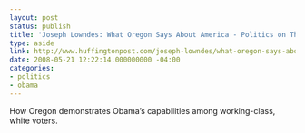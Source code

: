 ```yaml
---
layout: post
status: publish
title: 'Joseph Lowndes: What Oregon Says About America - Politics on The Huffington Post'
type: aside
link: http://www.huffingtonpost.com/joseph-lowndes/what-oregon-says-about-am_b_102796.html
date: 2008-05-21 12:22:14.000000000 -04:00
categories:
- politics
- obama
---
```

<p>How Oregon demonstrates Obama&rsquo;s capabilities among working-class, white voters.</p>
